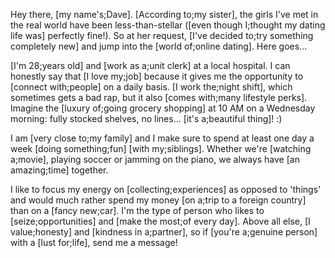 Hey there, [my name's;Dave]. [According to;my sister], the girls I've met in the real world have been less-than-stellar ([even though I;thought my dating life was] perfectly fine!). So at her request, [I've decided to;try something completely new] and jump into the [world of;online dating]. Here goes...

[I'm 28;years old] and [work as a;unit clerk] at a local hospital. I can honestly say that [I love my;job] because it gives me the opportunity to [connect with;people] on a daily basis. [I work the;night shift], which sometimes gets a bad rap, but it also [comes with;many lifestyle perks]. Imagine the [luxury of;going grocery shopping] at 10 AM on a Wednesday morning: fully stocked shelves, no lines... [it's a;beautiful thing]! :)

I am [very close to;my family] and I make sure to spend at least one day a week [doing something;fun] [with my;siblings]. Whether we're [watching a;movie], playing soccer or jamming on the piano, we always have [an amazing;time] together.

I like to focus my energy on [collecting;experiences] as opposed to 'things' and would much rather spend my money [on a;trip to a foreign country] than on a [fancy new;car]. I'm the type of person who likes to [seize;opportunities] and [make the most;of every day]. Above all else, [I value;honesty] and [kindness in a;partner], so if [you're a;genuine person] with a [lust for;life], send me a message!
